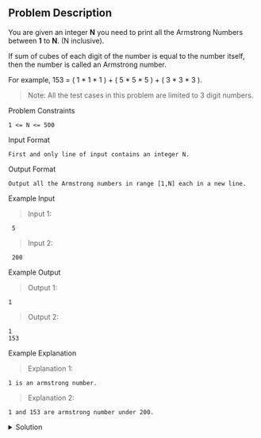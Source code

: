 ## Problem Description
You are given an integer **N** you need to print all the Armstrong Numbers between **1** to **N**. (N inclusive).

If sum of cubes of each digit of the number is equal to the number itself, then the number is called an Armstrong number.

For example, 153 = ( 1 * 1 * 1 ) + ( 5 * 5 * 5 ) + ( 3 * 3 * 3 ).

>Note: All the test cases in this problem are limited to 3 digit numbers.

Problem Constraints
```
1 <= N <= 500
```

Input Format
```
First and only line of input contains an integer N.
```

Output Format
```
Output all the Armstrong numbers in range [1,N] each in a new line.
```

Example Input

>Input 1:
```
 5
```

>Input 2:
```
 200
```

Example Output

>Output 1:
```
1
```

>Output 2:
```
1
153
```

Example Explanation

>Explanation 1:
```
1 is an armstrong number.
```

>Explanation 2:
```
1 and 153 are armstrong number under 200.
```

<details>
  <summary>Solution</summary>
    Solution is not yet added!